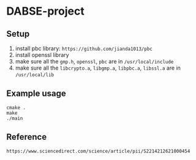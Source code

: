 # DABSE-project

## Setup

1. install pbc library: `https://github.com/jianda1013/pbc`
2. install openssl library
3. make sure all the `gmp.h`, `openssl`, `pbc` are in `/usr/local/include`
4. make sure all the `libcrypto.a`, `libgmp.a`, `libpbc.a`, `libssl.a` are in `/usr/local/lib`

## Example usage

```
cmake .
make
./main
```

## Reference

`https://www.sciencedirect.com/science/article/pii/S2214212621000454`
